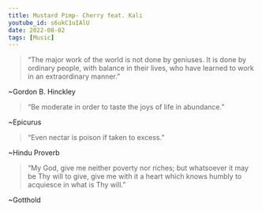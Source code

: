 ```yaml
---
title: Mustard Pimp- Cherry feat. Kali
youtube_id: s6ukC1uIAlU
date: 2022-08-02
tags: [Music]
---
```

> “The major work of the world is not done by geniuses. It is done by ordinary people, with balance in their lives, who have learned to work in an extraordinary manner.”

~Gordon B. Hinckley

> “Be moderate in order to taste the joys of life in abundance.”

~Epicurus

> “Even nectar is poison if taken to excess.”

~Hindu Proverb

> “My God, give me neither poverty nor riches; but whatsoever it may be Thy will to give, give me with it a heart which knows humbly to acquiesce in what is Thy will.”

~Gotthold
